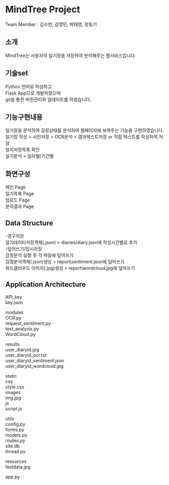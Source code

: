 # MindTree Project

Team Member : 김수연, 김영민, 박태영, 장동기

## 소개

MindTree는 사용자의 일기장을 저장하여 분석해주는 웹서비스입니다.

## 기술set

Python 언어로 작성하고  
Flask App으로 개발하였으며  
git을 통한 버전관리와 업데이트를 하였습니다.

## 기능구현내용

일기장을 분석하여 감정상태를 분석하여 웹페이지에 보여주는 기능을 구현하였습니다.  
일기장 작성 > 사진저장 > OCR분석 > 결과텍스트저장 or 직접 텍스트를 작성하여 저장  
일지저장목록 확인  
일기분석 > 일자별/기간별

## 화면구성

메인 Page  
일기목록 Page  
업로드 Page  
분석결과 Page

## Data Structure

-영구저장  
일기데이터저장객체(.json) > diaries/diary.json에 작성시간별로 추가  
-덮어쓰기/임시저장  
감정분석 실행 후 각 파일에 덮어쓰기  
감정분석객체(.json)생성 > report\sentiment.json에 덮어쓰기  
워드클라우드 이미지(.jpg)생성 > report\wordcloud.jpg에 덮어쓰기

## Application Architecture

API_key  
 key.json

modules  
 OCR.py  
 request_sentiment.py  
 text_analysis.py  
 WordCloud.py

results  
 user_diaryid.jpg  
 user_diaryid_ocr.txt  
 user_diaryid_sentiment.json  
 user_diaryid_wordcloud.jpg

static  
 css  
 style.css  
 images  
 img.jpg  
 js  
 script.js

utils  
 config.py  
 forms.py  
 models.py  
 routes.py  
 site.db  
 thread.py

resources  
 testdata.jpg

app.py
